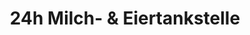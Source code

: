 ---
title: "24h Milch- & Eiertankstelle"
url: /affing/24h-milch-und-eiertankstelle/
shop: Hofladen
---